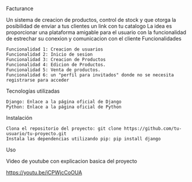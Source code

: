 Facturance

Un sistema de creacion de productos, control de stock y que otorga la posibilidad de enviar a tus clientes un link con tu catalogo La idea es proporcionar una plataforma amigable para el usuario con la funcionalidad de estrechar su conexion y comunicacion con el cliente
Funcionalidades

    Funcionalidad 1: Creacion de usuarios
    Funcionalidad 2: Inicio de sesion
    Funcionalidad 3: Creacion de Productos
    Funcionalidad 4: Edicion de Productos.
    Funcionalidad 5: Venta de productos.
    Funcionalidad 6: un "perfil para invitados" donde no se necesita registrarse para acceder

Tecnologías utilizadas

    Django: Enlace a la página oficial de Django
    Python: Enlace a la página oficial de Python

Instalación

    Clona el repositorio del proyecto: git clone https://github.com/tu-usuario/tu-proyecto.git
    Instala las dependencias utilizando pip: pip install django

Uso

Video de youtube con explicacion basica del proyecto

https://youtu.be/iCPWjcCoOUA